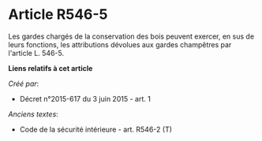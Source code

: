 # Article R546-5

Les gardes chargés de la conservation des bois peuvent exercer, en sus de leurs fonctions, les attributions dévolues aux
gardes champêtres par l'article L. 546-5.

**Liens relatifs à cet article**

_Créé par_:

  - Décret n°2015-617 du 3 juin 2015 - art. 1

_Anciens textes_:

  - Code de la sécurité intérieure - art. R546-2 (T)
